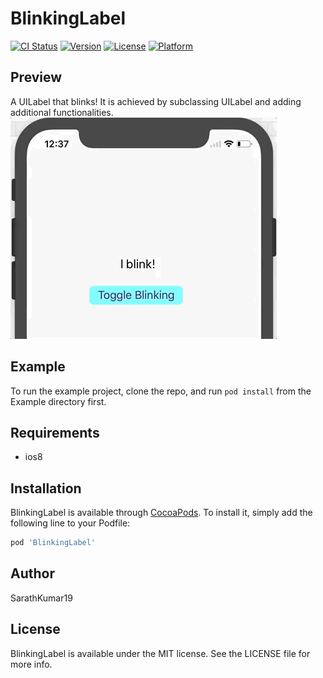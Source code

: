 # BlinkingLabel

[![CI Status](http://img.shields.io/travis/SarathKumar19/BlinkingLabel.svg?style=flat)](https://travis-ci.org/SarathKumar19/BlinkingLabel)
[![Version](https://img.shields.io/cocoapods/v/BlinkingLabel.svg?style=flat)](http://cocoapods.org/pods/BlinkingLabel)
[![License](https://img.shields.io/cocoapods/l/BlinkingLabel.svg?style=flat)](http://cocoapods.org/pods/BlinkingLabel)
[![Platform](https://img.shields.io/cocoapods/p/BlinkingLabel.svg?style=flat)](http://cocoapods.org/pods/BlinkingLabel)

## Preview

A UILabel that blinks! It is achieved by subclassing UILabel and adding additional functionalities.
![](BlinkingLabel.gif?raw=true "Blinking Label screenshot")

## Example

To run the example project, clone the repo, and run `pod install` from the Example directory first.

## Requirements

* ios8

## Installation

BlinkingLabel is available through [CocoaPods](http://cocoapods.org). To install
it, simply add the following line to your Podfile:

```ruby
pod 'BlinkingLabel'
```

## Author

SarathKumar19

## License

BlinkingLabel is available under the MIT license. See the LICENSE file for more info.
